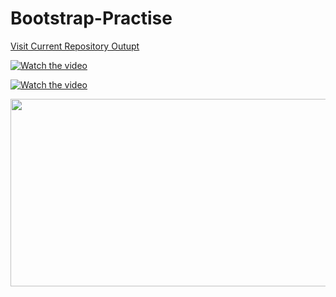 # Bootstrap-Practise

[Visit Current Repository Outupt](https://ayushpateldeveloper.github.io/Bootstrap-Practise/)


[![Watch the video](https://img.youtube.com/vi/OK_JCtrrv-c/0.jpg)](https://youtu.be/OK_JCtrrv-c)


[![Watch the video](https://img.youtube.com/vi/OK_JCtrrv-c/hqdefault.jpg)](https://www.youtube.com/embed/OK_JCtrrv-c)

[<img src="https://img.youtube.com/vi/OK_JCtrrv-c/hqdefault.jpg" width="600" height="300"
/>](https://www.youtube.com/embed/OK_JCtrrv-c)



